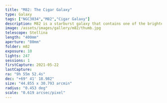 ```yaml
---
title: "M82: The Cigar Galaxy"
type: Galaxy
tags: ["NGC3034","M82","Cigar Galaxy"]
description: M82 is a starburst galaxy that contains one of the brightest pulsars known.
image: /assets/images/gallery/m82/thumb.jpg
telescope: Stellina
length: "400mm"
aperture: "80mm"
folder: m82
exposure: 10
lights: 247
sessions: 1
firstCapture: 2021-05-22
lastCapture:
ra: "9h 55m 52.4s"
dec: "+69° 41' 18.982"
size: "44.855 x 30.793 arcmin"
radius: "0.453 deg"
scale: "0.619 arcsec/pixel"
---
```

